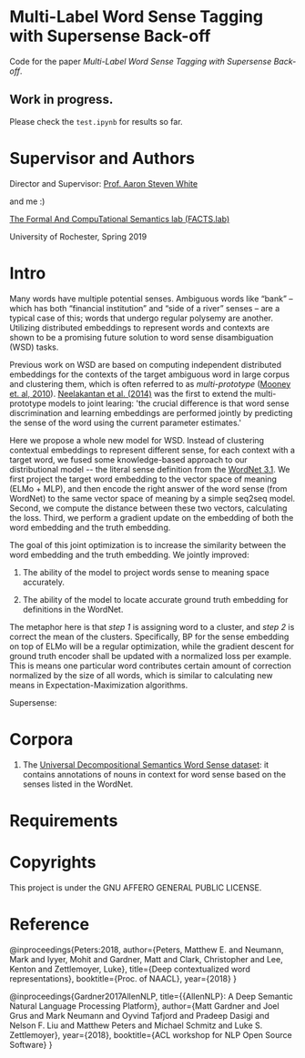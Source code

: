 # Multi-Label Word Sense Tagging with Supersense Back-off

Code for the paper *Multi-Label Word Sense Tagging with Supersense Back-off*. 

## Work in progress.

Please check the `test.ipynb` for results so far. 

# Supervisor and Authors

Director and Supervisor: [Prof. Aaron Steven White](http://aaronstevenwhite.io/)

and me :)

[The Formal And CompuTational Semantics lab (FACTS.lab)](http://factslab.io/)

University of Rochester, Spring 2019

# Intro

Many words have multiple potential senses. Ambiguous words like “bank” – which has both “financial institution” and “side of a river” senses – are a typical case of this; words that undergo regular polysemy are another. Utilizing distributed embeddings to represent words and contexts are shown to be a promising future solution to word sense disambiguation (WSD) tasks.

Previous work on WSD are based on computing independent distributed embeddings for the contexts of the target ambiguous word in large corpus and clustering them, which is often referred to as *multi-prototype* ([Mooney et. al, 2010](https://www.aclweb.org/anthology/N10-1013)). [Neelakantan et al. (2014)](https://arxiv.org/abs/1504.06654) was the first to extend the multi-prototype models to joint learing: 'the crucial difference is that word sense discrimination and learning embeddings are performed jointly by predicting the sense of the word using the current parameter estimates.'

Here we propose a whole new model for WSD. Instead of clustering contextual embeddings to represent different sense, for each context with a target word, we fused some knowledge-based approach to our distributional model -- the literal sense definition from the [WordNet 3.1](https://wordnet.princeton.edu/). We first project the target word embedding to the vector space of meaning (ELMo + MLP), and then encode the right answer of the word sense (from WordNet) to the same vector space of meaning by a simple seq2seq model. Second, we compute the distance between these two vectors, calculating the loss. Third, we perform a gradient update on the embedding of both the word embedding and the truth embedding. 

The goal of this joint optimization is to increase the similarity between the word embedding and the truth embedding. We jointly improved:

1. The ability of the model to project words sense to meaning space accurately. 

2. The ability of the model to locate accurate ground truth embedding for definitions in the WordNet. 

The metaphor here is that *step 1* is assigning word to a cluster, and *step 2* is correct the mean of the clusters. Specifically, BP for the sense embedding on top of ELMo will be a regular optimization, while the gradient descent for ground truth encoder shall be updated with a normalized loss per example. This is means one particular word contributes certain amount of correction normalized by the size of all words, which is similar to calculating new means in Expectation-Maximization algorithms. 

Supersense:

# Corpora

1. The [Universal Decompositional Semantics Word Sense dataset](http://decomp.io/projects/word-sense/): it contains annotations of nouns in context for word sense based on the senses listed in the WordNet.

# Requirements


# Copyrights
This project is under the GNU AFFERO GENERAL PUBLIC LICENSE.

# Reference
@inproceedings{Peters:2018,
  author={Peters, Matthew E. and  Neumann, Mark and Iyyer, Mohit and Gardner, Matt and Clark, Christopher and Lee, Kenton and Zettlemoyer, Luke},
  title={Deep contextualized word representations},
  booktitle={Proc. of NAACL},
  year={2018}
}

@inproceedings{Gardner2017AllenNLP,
  title={{AllenNLP}: A Deep Semantic Natural Language Processing Platform},
  author={Matt Gardner and Joel Grus and Mark Neumann and Oyvind Tafjord
    and Pradeep Dasigi and Nelson F. Liu and Matthew Peters and
    Michael Schmitz and Luke S. Zettlemoyer},
  year={2018},
  booktitle={ACL workshop for NLP Open Source Software}
}
